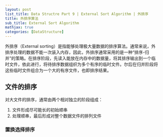 ```yaml
---
layout: post
list_title: Data Structre Part 9 | External Sort Algorithm | 外排序
title: 外排序算法
sub_title: External Sort Algorithm
mathjax: true
categories: [DataStructure]
---
```


外排序（External sorting）是指能够处理极大量数据的排序算法。通常来说，外排序处理的数据不能一次装入内存，因此，外排序通常采用的是一种“排序-归并”的策略。在排序阶段，先读入能放在内存中的数据量，将其排序输出到一个临时文件，依此进行，将待排序数据组织为多个有序的临时文件。尔后在归并阶段将这些临时文件组合为一个大的有序文件，也即排序结果。

## 文件的排序

对大文件的排序，通常由两个相对独立的阶段组成：

1. 文件形成尽可能长的初始顺串
2. 处理顺串，最后形成对整个数据文件的排列文件

### 置换选择排序



